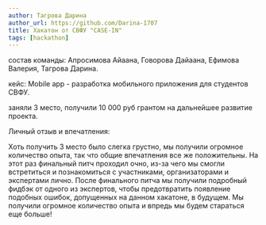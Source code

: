 ```yaml
---
author: Тагрова Дарина
author_url: https://github.com/Darina-1707
title: Хакатон от СВФУ "CASE-IN"
tags: [hackathon]
---
```

состав команды: Апросимова Айаана, Говорова Дайаана, Ефимова Валерия, Тагрова Дарина.

кейс: Mobile app - разработка мобильного приложения для студентов СВФУ.

заняли 3 место, получили 10 000 руб грантом на дальнейшее развитие проекта.

Личный отзыв и впечатления:

Хоть получить 3 место было слегка грустно, мы получили огромное количество опыта, так что общие впечатления все же положительны. 
На этот раз финальный питч проходил очно, из-за чего мы смогли встретиться и познакомиться с участниками, организаторами и экспертами лично. 
После финального питча мы получили подробный фидбэк от одного из экспертов, чтобы предотвратить появление подобных ошибок, допущенных на данном хакатоне, в будущем. 
Мы получили огромное количество опыта и впредь мы будем стараться еще больше!
